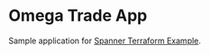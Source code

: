 # Omega Trade App

Sample application for [Spanner Terraform Example](https://github.com/cloudspannerecosystem/spanner-terraform-example).